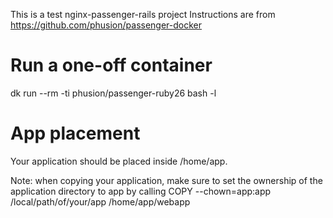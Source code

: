 This is a test nginx-passenger-rails project
Instructions are from https://github.com/phusion/passenger-docker

# Run a one-off container
dk run --rm -ti phusion/passenger-ruby26 bash -l

# App placement
Your application should be placed inside /home/app.

Note: when copying your application, make sure to set the ownership of the application directory to app by calling COPY --chown=app:app /local/path/of/your/app /home/app/webapp


